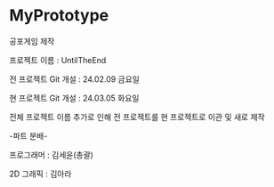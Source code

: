 # MyPrototype
공포게임 제작


프로젝트 이름 : UntilTheEnd

전 프로젝트 Git 개설 : 24.02.09 금요일

현 프로젝트 Git 개설 : 24.03.05 화요일

전체 프로젝트 이름 추가로 인해 전 프로젝트를 현 프로젝트로 이관 및 새로 제작

-파트 분배-

프로그래머 : 김세윤(총괄)


2D 그래픽 : 김아라
